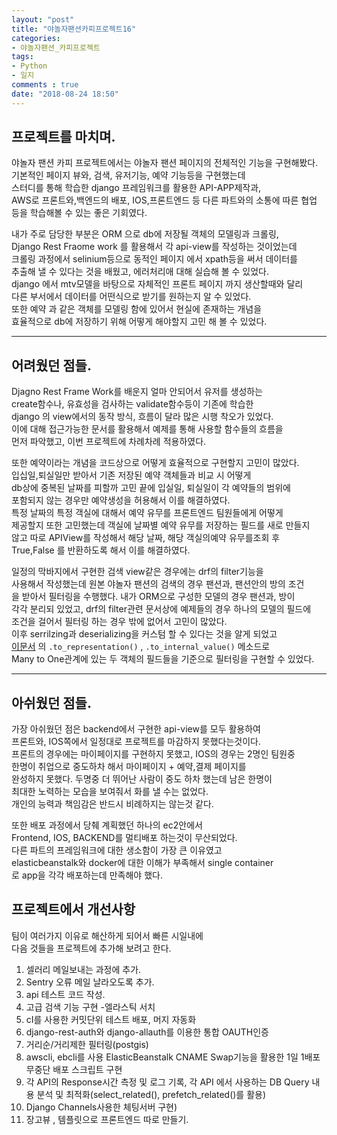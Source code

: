 ```yaml
---
layout: "post"
title: "야놀자팬션카피프로젝트16"    
categories:  
- 야놀자팬션_카피프로젝트      
tags:  
- Python    
- 일지       
comments : true    
date: "2018-08-24 18:50"  
---    
```


## 프로젝트를 마치며.
야놀자 팬션 카피 프로젝트에서는 야놀자 팬션 페이지의 전체적인 기능을 구현해봤다.  
기본적인 페이지 뷰와, 검색, 유저기능, 예약 기능등을 구현했는데    
스터디를 통해 학습한 django 프레임워크를 활용한 API-APP제작과,   
AWS로 프론트와,백엔드의 배포, IOS,프론트엔드 등 다른 파트와의 소통에 따른 협업    
등을 학습해볼 수 있는 좋은 기회였다.  

내가 주로 담당한 부분은 ORM 으로 db에 저장될 객체의 모델링과 크롤링,    
Django Rest Fraome work 를 활용해서 각 api-view를 작성하는 것이었는데   
크롤링 과정에서 selinium등으로 동적인 페이지 에서 xpath등을 써서 데이터를   
추출해 낼 수 있다는 것을 배웠고, 에러처리애 대해 실습해 볼 수 있었다.       
django 에서 mtv모델을 바탕으로 자체적인 프론트 페이지 까지 생산할때와 달리   
다른 부서에서 데이터를 어떤식으로 받기를 원하는지 알 수 있었다.     
또한 예약 과 같은 객체를 모델링 함에 있어서 현실에 존재하는 개념을    
효율적으로 db에 저장하기 위해 어떻게 해야할지 고민 해 볼 수 있었다.   


---  



## 어려웠던 점들.   
Djagno Rest Frame Work를 배운지 얼마 안되어서  유저를 생성하는    
create함수나, 유효성을 검사하는 validate함수등이 기존에 학습한   
django 의 view에서의 동작 방식, 흐름이 달라 많은 시행 착오가 있었다.   
이에 대해 접근가능한 문서를 활용해서 예제를 통해 사용할 함수들의 흐름을   
먼저 파악했고, 이번 프로젝트에 차례차례 적용하였다.   

또한 예약이라는 개념을 코드상으로 어떻게 효율적으로 구현할지 고민이 많았다.  
입십일,퇴실일만 받아서 기존 저장된 예약 객체들과 비교 시 어떻게   
db상에 중복된 날짜를 피할까 고민 끝에 입실일, 퇴실일이 각 예약들의 범위에   
포함되지 않는 경우만 예약생성을 허용해서 이를 해결하였다.  
특정 날짜의 특정 객실에 대해서 예약 유무를 프론트엔드 팀원들에게 어떻게   
제공할지 또한 고민했는데 객실에 날짜별 예약 유무를 저장하는 필드를 새로 만들지  
않고 따로 APIView를 작성해서 해당 날짜, 해당 객실의예약 유무를조회 후   
True,False 를 반환하도록 해서 이를 해결하였다.        

일정의 막바지에서 구현한 검색 view같은 경우에는 drf의 filter기능을   
사용해서 작성했는데 원본 야놀자 팬션의 검색의 경우 팬션과, 팬션안의 방의 조건   
을 받아서 필터링을 수행했다. 내가 ORM으로 구성한 모델의 경우 팬션과, 방이    
각각 분리되 있었고, drf의 filter관련 문서상에 예제들의 경우 하나의 모델의 필드에   
조건을 걸어서 필터링 하는 경우 밖에 없어서 고민이 많았다.     
이후 serrilzing과 deserializing을 커스텀 할 수 있다는 것을 알게 되었고   
[이문서](https://www.django-rest-framework.org/api-guide/serializers/#overriding-serialization-and-deserialization-behavior) 의  `.to_representation()` ,  `.to_internal_value()` 메소드로    
Many to One관계에 있는 두 객체의 필드들을 기준으로 필터링을 구현할 수 있었다.    

---


## 아쉬웠던 점들.   
가장 아쉬웠던 점은 backend에서 구현한 api-view를 모두 활용하여    
프론트와, IOS쪽에서 일정대로 프로젝트를  마감하지 못했다는것이다.   
프론트의 경우에는 마이페이지를 구현하지 못했고, IOS의 경우는 2명인 팀원중   
한명이 취업으로 중도하차 해서 마이페이지 + 예약,결제 페이지를    
완성하지 못했다.  두명중 더 뛰어난 사람이 중도 하차 했는데 남은 한명이    
최대한 노력하는 모습을 보여줘서 화를 낼 수는 없었다.    
개인의 능력과 책임감은 반드시 비례하지는 않는것 같다.       

또한 배포 과정에서 당췌 계획했던 하나의 ec2안에서   
Frontend, IOS, BACKEND를 멀티배포 하는것이 무산되었다.   
다른 파트의 프레임워크에 대한 생소함이 가장 큰 이유였고     
elasticbeanstalk와 docker에 대한 이해가 부족해서 single container  
로 app을 각각 배포하는데 만족해야 했다.   


## 프로젝트에서 개선사항     
팀이 여러가지 이유로 해산하게 되어서 빠른 시일내에   
다음 것들을 프로젝트에 추가해 보려고 한다.     

1. 셀러리 메일보내는 과정에 추가.
3. Sentry 오류 메일 날라오도록 추가.
4. api 테스트 코드 작성.
5. 고급 검색 기능 구현 -엘라스틱 서치
6. cI를 사용한 커밋단위 테스트 배포, 머지 자동화
7. django-rest-auth와 django-allauth를 이용한 통합 OAUTH인증 
8. 거리순/거리제한 필터링(postgis)
9. awscli, ebcli를 사용 ElasticBeanstalk CNAME Swap기능을 활용한 1일 1배포 무중단 배포 스크립트 구현
10. 각 API의 Response시간 측정 및 로그 기록, 각 API 에서 사용하는 DB Query 내용 분석 및 최적화(select_related(), prefetch_related()를 활용)
11. Django Channels사용한 체팅서버 구현) 
12. 장고뷰 , 템플릿으로 프론트엔드 따로 만들기.




    
    
